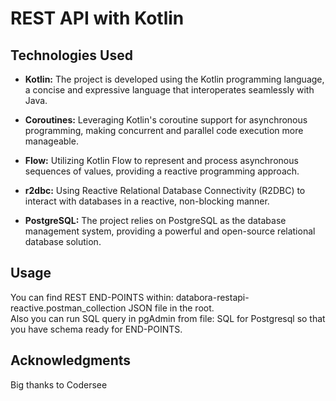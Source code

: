 # REST API with Kotlin

## Technologies Used

- **Kotlin:** The project is developed using the Kotlin programming language, a concise and expressive language that interoperates seamlessly with Java.
  
- **Coroutines:** Leveraging Kotlin's coroutine support for asynchronous programming, making concurrent and parallel code execution more manageable.
  
- **Flow:** Utilizing Kotlin Flow to represent and process asynchronous sequences of values, providing a reactive programming approach.
  
- **r2dbc:** Using Reactive Relational Database Connectivity (R2DBC) to interact with databases in a reactive, non-blocking manner.
  
- **PostgreSQL:** The project relies on PostgreSQL as the database management system, providing a powerful and open-source relational database solution.

## Usage

You can find REST END-POINTS within: databora-restapi-reactive.postman_collection JSON file in the root. <br>
Also you can run SQL query in pgAdmin from file: SQL for Postgresql so that you have schema ready for END-POINTS.


## Acknowledgments

Big thanks to Codersee 

